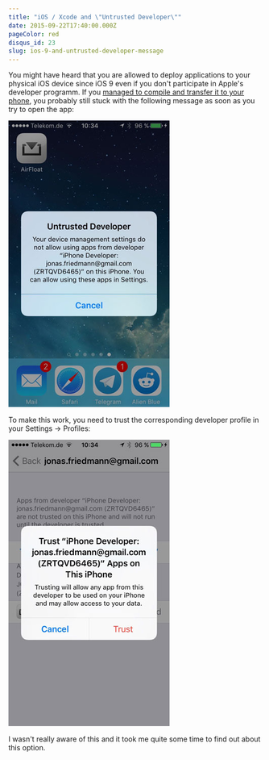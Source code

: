 ```yaml
---
title: "iOS / Xcode and \"Untrusted Developer\""
date: 2015-09-22T17:40:00.000Z
pageColor: red
disqus_id: 23
slug: ios-9-and-untrusted-developer-message
---
```


You might have heard that you are allowed to deploy applications to your physical iOS device since iOS 9 even if you don't participate in Apple's developer programm. If you [managed to compile and transfer it to your phone](http://bouk.co/blog/sideload-iphone/), you probably still stuck with the following message as soon as you try to open the app:

![](/assets/images/posts/ios-9-and-untrusted-developer-message/1.jpg)

To make this work, you need to trust the corresponding developer profile in your Settings → Profiles:

![](/assets/images/posts/ios-9-and-untrusted-developer-message/2.jpg)

I wasn't really aware of this and it took me quite some time to find out about this option.
